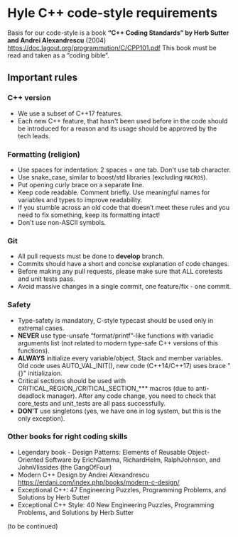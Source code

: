 # Hyle C++ code-style requirements

Basis for our code-style is a book **“C++ Coding Standards” by Herb Sutter and Andrei Alexandrescu** (2004)  https://doc.lagout.org/programmation/C/CPP101.pdf This book must be read and taken as a “coding bible”. 

## Important rules

### C++ version
 - We use a subset of C++17 features.
 - Each new C++ feature, that hasn't been used before in the code should be introduced for a reason and its usage should be approved by the tech leads.

### Formatting (religion)
 - Use spaces for indentation: 2 spaces = one tab. Don't use tab character.
 - Use snake_case, similar to boost/std libraries (excluding `MACROS`).
 - Put opening curly brace on a separate line.
 - Keep code readable. Comment briefly. Use meaningful names for variables and types to improve readability.
 - If you stumble across an old code that doesn’t meet these rules and you need to fix something, keep its formatting intact!
 - Don't use non-ASCII symbols.


### Git
 - All pull requests must be done to **develop** branch.
 - Commits should have a short and concise explanation of code changes.
 - Before making any pull requests, please make sure that ALL coretests and unit tests pass.
 - Avoid massive changes in a single commit, one feature/fix - one commit. 


### Safety
 - Type-safety is mandatory, C-style typecast should be used only in extremal cases.
 - **NEVER** use type-unsafe “format/printf”-like functions with variadic arguments list (not related to modern type-safe C++ versions of this functions).
 - **ALWAYS** initialize every variable/object. Stack and member variables. Old code uses AUTO_VAL_INIT(), new code (C++14/C++17) uses brace "{}" initializaion.
 - Critical sections should be used with CRITICAL_REGION_/CRITICAL_SECTION_*** macros (due to anti-deadlock manager).
After any code change, you need to check that core_tests and unit_tests are all pass successfully.
 - **DON'T** use singletons (yes, we have one in log system, but this is the only exception).

### Other books for right coding skills
 - Legendary book - Design Patterns: Elements of Reusable Object-Oriented Software by ErichGamma, RichardHelm, RalphJohnson, and JohnVlissides (the GangOfFour)
 - Modern C++ Design by Andrei Alexandrescu  https://erdani.com/index.php/books/modern-c-design/ 
 - Exceptional C++: 47 Engineering Puzzles, Programming Problems, and Solutions by Herb Sutter
 - Exceptional C++ Style: 40 New Engineering Puzzles, Programming Problems, and Solutions by Herb Sutter
 
(to be continued)
